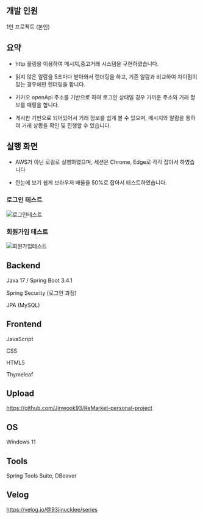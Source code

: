 

## 개발 인원

1인 프로젝트 (본인)

## 요약

- http 풀링을 이용하여 메시지,중고거래 시스템을 구현하였습니다.


 - 읽지 않은 알람을 5초마다 받아와서 렌더링을 하고, 기존 알람과 비교하여 차이점이 있는 경우에만
렌더링을 합니다.

- 카카오 openApi 주소를 기반으로 하여 로그인 상태일 경우 가까운 주소와 거래 정보를 매핑을 합니다.

- 게시판 기반으로 되어있어서 거래 정보를 쉽게 볼 수 있으며, 
메시지와 알람을 통하여 거래 상황을 확인 및 진행할 수 있습니다.

## 실행 화면 

- AWS가 아닌 로컬로 실행하였으며, 세션은 Chrome, Edge로 각각 잡아서 하였습니다

- 한눈에 보기 쉽게 브라우저 배율을 50%로 잡아서 테스트하였습니다.


### 로그인 테스트
![로그인테스트](https://github.com/user-attachments/assets/9520d605-36c3-4929-9b20-37ea62ddc2fe)

### 회원가입 테스트
![회원가입테스트](https://github.com/user-attachments/assets/5564e071-4033-427e-9360-d49af491ae24)



## Backend

Java 17 / Spring Boot 3.4.1

Spring Security (로그인 과정)

JPA (MySQL)



## Frontend

JavaScript

CSS

HTML5

Thymeleaf


## Upload 

https://github.com/Jinwook93/ReMarket-personal-project


## OS

 Windows 11

## Tools

 Spring Tools Suite, DBeaver

## Velog

 https://velog.io/@93jinucklee/series








